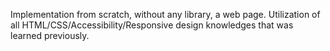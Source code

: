 Implementation from scratch, without any library, a web page. Utilization of all HTML/CSS/Accessibility/Responsive design knowledges that was learned previously.
